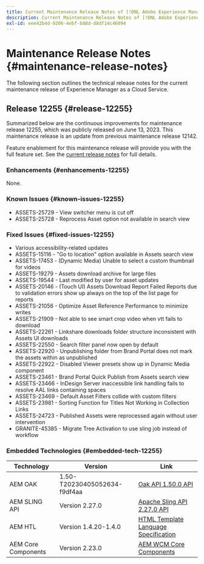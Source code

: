 ```yaml
---
title: Current Maintenance Release Notes of [!DNL Adobe Experience Manager] as a Cloud Service.
description: Current Maintenance Release Notes of [!DNL Adobe Experience Manager] as a Cloud Service.
exl-id: eee42b4d-9206-4ebf-b88d-d8df14c46094
---
```

# Maintenance Release Notes {#maintenance-release-notes}

The following section outlines the technical release notes for the current maintenance release of Experience Manager as a Cloud Service.

## Release 12255 {#release-12255}
 
Summarized below are the continuous improvements for maintenance release 12255, which was publicly released on June 13, 2023. This maintenance release is an update from previous maintenance release 12142.

Feature enablement for this maintenance release will provide you with the full feature set. See the [current release notes](/help/release-notes/release-notes-cloud/release-notes-current.md) for full details.

### Enhancements {#enhancements-12255}

None.

### Known Issues {#known-issues-12255}

- ASSETS-25729 - View switcher menu is cut off 
- ASSETS-25728 - Reprocess Asset option not available in search view

### Fixed Issues {#fixed-issues-12255}

- Various accessibility-related updates
- ASSETS-15116 - "Go to location" option available in Assets search view 
- ASSETS-17453 - (Dynamic Media) Unable to select a custom thumbnail for videos
- ASSETS-19279 - Assets download archive for large files
- ASSETS-19544 - Last modified by user for asset updates
- ASSETS-20146 - (Touch UI) Assets Download Report Failed Reports due to validation errors show up always on the top of the list page for reports
- ASSETS-21056 - Optimize Asset Reference Performance to minimize writes
- ASSETS-21909 - Not able to see smart crop video when vtt fails to download
- ASSETS-22261 - Linkshare downloads folder structure inconsistent with Assets UI downloads
- ASSETS-22550 - Search filter panel now open by default 
- ASSETS-22920 - Unpublishing folder from Brand Portal does not mark the assets within as unpublished
- ASSETS-22922 - Disabled Viewer presets show up in Dynamic Media component
- ASSETS-23461 - Brand Portal Quick Publish from Assets search view 
- ASSETS-23466 - InDesign Server inaccessible link handling fails to resolve AAL links containing spaces
- ASSETS-23469 - Default Asset Filters collide with custom filters
- ASSETS-23981 - Sorting Function for Titles Not Working in Collection Links
- ASSETS-24723 - Published Assets were reprocessed again without user intervention
- GRANITE-45385 - Migrate Tree Activation to use sling job instead of workflow

### Embedded Technologies {#embedded-tech-12255}

|Technology|Version|Link|
|---|---|---|
|AEM OAK |1.50-T20230405052634-f9df4aa|[Oak API 1.50.0 API](https://www.javadoc.io/doc/org.apache.jackrabbit/oak-api/1.50.0/index.html)| 
|AEM SLING API |Version 2.27.0 |[Apache Sling API 2.27.0 API](https://www.javadoc.io/doc/org.apache.sling/org.apache.sling.api/latest/index.html)|
|AEM HTL|Version 1.4.20-1.4.0 |[HTML Template Language Specification](https://github.com/adobe/htl-spec)|
|AEM Core Components|Version 2.23.0|[AEM WCM Core Components](https://github.com/adobe/aem-core-wcm-components)|
